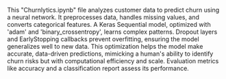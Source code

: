 This "Churnlytics.ipynb" file analyzes customer data to predict churn using a neural network. It preprocesses data, handles missing values, and converts categorical features. A Keras Sequential model, optimized with 'adam' and 'binary_crossentropy', learns complex patterns. Dropout layers and EarlyStopping callbacks prevent overfitting, ensuring the model generalizes well to new data. This optimization helps the model make accurate, data-driven predictions, mimicking a human's ability to identify churn risks but with computational efficiency and scale. Evaluation metrics like accuracy and a classification report assess its performance.
